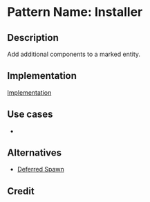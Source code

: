 # Pattern Name: Installer

## Description

Add additional components to a marked entity.

## Implementation

[Implementation](./src/main.rs)

## Use cases

- 

## Alternatives

- [Deferred Spawn]()

## Credit

<!-- If you're basing your pattern on someone else's code or idea, mention them here. -->
